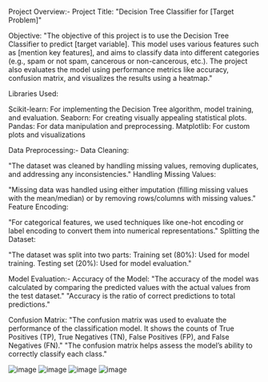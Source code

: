 Project Overview:-
Project Title: "Decision Tree Classifier for [Target Problem]"

Objective: "The objective of this project is to use the Decision Tree Classifier to predict [target variable]. This model uses various features such as [mention key features], and aims to classify data into different categories (e.g., spam or not spam, cancerous or non-cancerous, etc.). The project also evaluates the model using performance metrics like accuracy, confusion matrix, and visualizes the results using a heatmap."

Libraries Used:

Scikit-learn: For implementing the Decision Tree algorithm, model training, and evaluation.
Seaborn: For creating visually appealing statistical plots.
Pandas: For data manipulation and preprocessing.
Matplotlib: For custom plots and visualizations

Data Preprocessing:-
Data Cleaning:

"The dataset was cleaned by handling missing values, removing duplicates, and addressing any inconsistencies."
Handling Missing Values:

"Missing data was handled using either imputation (filling missing values with the mean/median) or by removing rows/columns with missing values."
Feature Encoding:

"For categorical features, we used techniques like one-hot encoding or label encoding to convert them into numerical representations."
Splitting the Dataset:

"The dataset was split into two parts:
Training set (80%): Used for model training.
Testing set (20%): Used for model evaluation."

 Model Evaluation:-
 Accuracy of the Model:
"The accuracy of the model was calculated by comparing the predicted values with the actual values from the test dataset."
"Accuracy is the ratio of correct predictions to total predictions."

Confusion Matrix:
"The confusion matrix was used to evaluate the performance of the classification model. It shows the counts of True Positives (TP), True Negatives (TN), False Positives (FP), and False Negatives (FN)."
"The confusion matrix helps assess the model’s ability to correctly classify each class."

![image](https://github.com/user-attachments/assets/9fe1d2fe-3e97-49af-8a46-ac3a61bb2492)
![image](https://github.com/user-attachments/assets/02c6a856-f014-45fd-98af-e07d27309544)
![image](https://github.com/user-attachments/assets/de0a5d76-82b8-4044-93e8-bbb9ebe496ff)
![image](https://github.com/user-attachments/assets/ccb4bf12-aa52-44e1-b4d1-657057fbdd9f)




